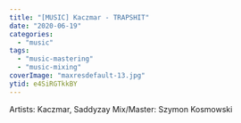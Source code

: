```yaml
---
title: "[MUSIC] Kaczmar - TRAPSHIT"
date: "2020-06-19"
categories:
  - "music"
tags:
  - "music-mastering"
  - "music-mixing"
coverImage: "maxresdefault-13.jpg"
ytid: e4SiRGTkkBY
---
```


Artists: Kaczmar, Saddyzay
Mix/Master: Szymon Kosmowski
